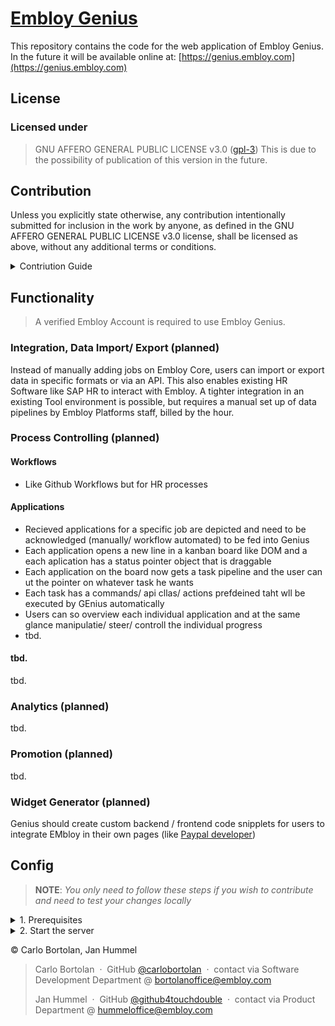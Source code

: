 <h1><a href="https://about.embloy.com">Embloy Genius</a></h1>

This repository contains the code for the web application of Embloy Genius. In the future it will be available online at: [https://genius.embloy.com](https://genius.embloy.com) 
## License

### Licensed under

> GNU AFFERO GENERAL PUBLIC LICENSE v3.0 ([gpl-3](https://www.gnu.org/licenses/gpl-3.0.en.html))
> This is due to the possibility of publication of this version in the future.

## Contribution

Unless you explicitly state otherwise, any contribution intentionally submitted for inclusion in the work by anyone, as
defined in the GNU AFFERO GENERAL PUBLIC LICENSE v3.0 license, shall be licensed as above, without any additional terms
or conditions.

<details>
  <summary> Contriution Guide </summary>

- This web application is based on Next.JS 13 and uses the App Router system

- Against current design best-practises it is meant to render pages, components on client side if possible (SEO doesnt matter)

- Study the app/layout.js file, AuthWrapper makes sure that every URL is secured with Embloy Authentication (instead stated otherwise), UserContext makes sure that certain data is available globally without fetiching the same data multiple times. NOrmally the best practise would be to fetch data where it is needed

- To fetch data use the predefined request functions in lib/misc_requests.js to ensure the fulöfillment of the designed security patterns of Embloy Authentication

- Embloy Genius Web App relies on both big backend systems of Embloy - Core and Genius. Dont get confused with the name, it is called Genius because this web application is positioned as a solely B2B tool to ioerate Embloy asa business like [Youtube Studio](https://studio.youtube.com/)

</details>


## Functionality

> A verified Embloy Account is required to use Embloy Genius.

### Integration, Data Import/ Export (planned)

Instead of manually adding jobs on Embloy Core, users can import or export data in specific formats or via an API. This also enables existing HR Software like SAP HR to interact with Embloy. A tighter integration in an existing Tool environment is possible, but requires a manual set up of data pipelines by Embloy Platforms staff, billed by the hour.

### Process Controlling (planned)
#### Workflows
- Like Github Workflows but for HR processes
#### Applications
- Recieved applications for a specific job are depicted and need to be acknowledged (manually/ workflow automated) to be fed into Genius
- Each application opens a new line in a kanban board like DOM and a each aplication has a status pointer object that is draggable
- Each application on the board now gets a task pipeline and the user can ut the pointer on whatever task he wants
- Each task has a commands/ api cllas/ actions prefdeined taht wll be executed by GEnius automatically
- Users can so overview each individual application and at the same glance manipulatie/ steer/ controll the individual progress
- tbd.
#### tbd.
tbd.
### Analytics (planned)
tbd.
### Promotion (planned)
tbd.
### Widget Generator (planned)
Genius should create custom backend / frontend code snipplets for users to integrate EMbloy in their own pages (like [Paypal developer](https://developer.paypal.com/docs/checkout/))

## Config

> __NOTE__: _You only need to follow these steps if you wish to contribute and need to test your changes locally_

<details>
  <summary> 1. Prerequisites </summary>

- Embloy Core instance available & running

- Embloy Genius instance available & running

- Install npm

</details>

<details>
  <summary> 2. Start the server </summary>

If you wish to experiment on our backend or contribute to our front end, you can test your changes by starting a local
server.

1. (PLANNED) Create a file './env.local' with the following content:

   ```
   tbd.
   ```

2. Verify correct IP addresses & i.a. updated CORS plicies of Core and Genius 
3. Run ``npm install`` to install all required packages.
3. Run ``npm run dev`` to start the web applciation.
4. Go to http://localhost:3000
</details>

© Carlo Bortolan, Jan Hummel

> Carlo Bortolan &nbsp;&middot;&nbsp;
> GitHub [@carlobortolan](https://github.com/carlobortolan) &nbsp;&middot;&nbsp;
> contact via Software Development Department @ [bortolanoffice@embloy.com](mailto:bortolanoffice@embloy.com)
>
> Jan Hummel &nbsp;&middot;&nbsp;
> GitHub [@github4touchdouble](https://github.com/github4touchdouble) &nbsp;&middot;&nbsp;
> contact via Product Department @ [hummeloffice@embloy.com](mailto:hummeloffice@embloy.com)
